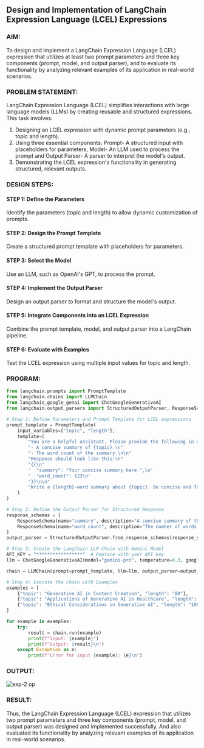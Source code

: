 ## Design and Implementation of LangChain Expression Language (LCEL) Expressions

### AIM:
To design and implement a LangChain Expression Language (LCEL) expression that utilizes at least two prompt parameters and three key components (prompt, model, and output parser), and to evaluate its functionality by analyzing relevant examples of its application in real-world scenarios.

### PROBLEM STATEMENT:
LangChain Expression Language (LCEL) simplifies interactions with large language models (LLMs) by creating reusable and structured expressions. This task involves:

1. Designing an LCEL expression with dynamic prompt parameters (e.g., topic and length).
2. Using three essential components: Prompt- A structured input with placeholders for parameters, Model- An LLM used to process the prompt and Output Parser- A parser to interpret the model's output.
3. Demonstrating the LCEL expression's functionality in generating structured, relevant outputs.

### DESIGN STEPS:

#### STEP 1: Define the Parameters
Identify the parameters (topic and length) to allow dynamic customization of prompts.

#### STEP 2: Design the Prompt Template
Create a structured prompt template with placeholders for parameters.

#### STEP 3: Select the Model
Use an LLM, such as OpenAI's GPT, to process the prompt.

#### STEP 4: Implement the Output Parser
Design an output parser to format and structure the model's output.

#### STEP 5: Integrate Components into an LCEL Expression
Combine the prompt template, model, and output parser into a LangChain pipeline.

#### STEP 6: Evaluate with Examples
Test the LCEL expression using multiple input values for topic and length.

### PROGRAM:
```python
from langchain.prompts import PromptTemplate
from langchain.chains import LLMChain
from langchain_google_genai import ChatGoogleGenerativeAI
from langchain.output_parsers import StructuredOutputParser, ResponseSchema

# Step 1: Define Parameters and Prompt Template for LCEL expressions
prompt_template = PromptTemplate(
    input_variables=["topic", "length"],
    template=(
        "You are a helpful assistant. Please provide the following in valid JSON format:\n"
        "- A concise summary of {topic}.\n"
        "- The word count of the summary.\n\n"
        "Response should look like this:\n"
        "{{\n"
        '  "summary": "Your concise summary here.",\n'
        '  "word_count": 123\n'
        "}}\n\n"
        "Write a {length}-word summary about {topic}. Be concise and factual."
    )
)

# Step 2: Define the Output Parser for Structured Response
response_schemas = [
    ResponseSchema(name="summary", description="A concise summary of the topic."),
    ResponseSchema(name="word_count", description="The number of words in the summary."),
]
output_parser = StructuredOutputParser.from_response_schemas(response_schemas)

# Step 3: Create the LangChain LLM Chain with Gemini Model
API_KEY = "*****************"  # Replace with your API key
llm = ChatGoogleGenerativeAI(model="gemini-pro", temperature=0.3, google_api_key=API_KEY)

chain = LLMChain(prompt=prompt_template, llm=llm, output_parser=output_parser)

# Step 4: Execute the Chain with Examples
examples = [
    {"topic": "Generative AI in Content Creation", "length": "80"},
    {"topic": "Applications of Generative AI in Healthcare", "length": "120"},
    {"topic": "Ethical Considerations in Generative AI", "length": "100"},
]

for example in examples:
    try:
        result = chain.run(example)
        print(f"Input: {example}")
        print(f"Output: {result}\n")
    except Exception as e:
        print(f"Error for input {example}: {e}\n")

```

### OUTPUT:

![exp-2 op](https://github.com/user-attachments/assets/a556acce-964f-4d5f-bcd2-ff300495ac9a)

### RESULT:
  Thus, the LangChain Expression Language (LCEL) expression that utilizes two prompt parameters and three key components (prompt, model, and output parser) was designed and implemented successfully. And also evaluated its functionality by analyzing relevant examples of its application in real-world scenarios.
